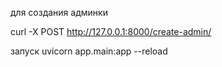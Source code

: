 для создания админки

curl -X POST http://127.0.0.1:8000/create-admin/

запуск
uvicorn app.main:app --reload

